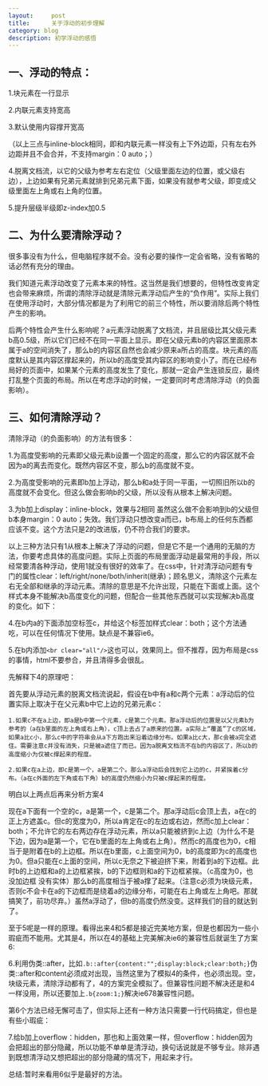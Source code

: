 ```yaml
---
layout:     post
title:      关于浮动的初步理解
category: blog
description: 初学浮动的感悟
---
```


<h2>一、浮动的特点：</h2>
  
  1.块元素在一行显示
  
  2.内联元素支持宽高
  
  3.默认使用内容撑开宽高
  
  （以上三点与inline-block相同，即和内联元素一样没有上下外边距，只有左右外边距并且不会合并，不支持margin：0 auto；）
  
  4.脱离文档流，以它的父级为参考左右定位（父级里面左边的位置，或父级右边），上边如果有兄弟元素就排到兄弟元素下面，如果没有就参考父级，即变成父级里面左上角或右上角的位置。
  
  5.提升层级半级即z-index加0.5

<h2>二、为什么要清除浮动？</h2>
   
   很多事没有为什么，但电脑程序就不会。没有必要的操作一定会省略，没有省略的话必然有充分的理由。
   
   我们知道元素浮动改变了元素本来的特性。这当然是我们想要的，但特性改变肯定也会带来麻烦，所谓的清除浮动就是清除元素浮动后产生的“负作用”。实际上我们在使用浮动时，大部分情况都是为了利用它的前三个特性，所以要消除后两个特性产生的影响。
   
   后两个特性会产生什么影响呢？a元素浮动脱离了文档流，并且层级比其父级元素b高0.5级，所以它们已经不在同一平面上显示。即在父级元素b的内容区里面原本属于a的空间消失了，那么b的内容区自然也会减少原来a所占的高度。块元素的高度默认是其内容区撑起来的，所以b的高度受其内容区的影响变小了。而在已经布局好的页面中，如果某个元素的高度发生了变化，那就一定会产生连锁反应，最终打乱整个页面的布局。所以在考虑浮动的时候，一定要同时考虑清除浮动（的负面影响）。

<h2>三、如何清除浮动？</h2>
   
   清除浮动（的负面影响）的方法有很多： 
   
   1.为高度受影响的元素即父级元素b设置一个固定的高度，那么它的内容区就不会因为a的离去而变化。既然内容区不变，那么b的高度就不变。
   
   2.为高度受影响的元素即b加上浮动，那么b和a处于同一平面，一切照旧所以b的高度就不会变化。但这么做会影响b的父级，所以没有从根本上解决问题。
   
   3.为b加上display：inline-block，效果与2相同 虽然这么做不会影响到b的父级但b本身margin：0 auto；失效。我们浮动只想改变a而已，b布局上的任何东西都应该不变。这个方法只是2的改进版，仍不符合我们的要求。
   
   以上三种方法只有1从根本上解决了浮动的问题，但是它不是一个通用的无脑的方法，你要考虑具体的高度问题。实际上页面的布局里面浮动是最常用的手段，所以经常要清各种浮动，使用1就没有很好的效率了。在css中，针对清浮动问题有专门的属性clear：left/right/none/both/inherit(继承)；顾名思义，清除这个元素左右无全部和继承的浮动元素。清除的意思是不允许出现，只能在下面或上面。这个样式本身不能解决b高度变化的问题，但配合一些其他东西就可以实现解决b高度的变化。如下：
   
   4.在b内a的下面添加空标签c，并给这个标签加样式clear：both；这个方法通吃，可以在任何情况下使用。缺点是不兼容ie6。
   
   5.在b内添加`<br clear="all"/>`这也可以，效果同上。但不推荐，因为布局是css的事情，html不要参合，并且清得多会很乱。
   
   先解释下4的原理吧：
   
   首先要从浮动元素的脱离文档流说起，假设在b中有a和c两个元素：a浮动后的位置实际上取决于在父元素b中它上边的兄弟元素c：
   
   `1.如果c不在a上边，即a是b中第一个元素，c是第二个元素。那a浮动后的位置是以父元素b为参考的（a在b里面的左上角或右上角），c顶上去占了a原来的位置。a实际上“覆盖”了c的区域，如果a比c小，那么c中的字符串会从a下方跑出来沿着边缘分布。如果a比c大，那c会被a完全遮住。需要注意c并没有消失，只是被a遮住了而已。因为a脱离文档流不在b的内容区了，所以b的高度缩小为仅被c撑起来的程度。`
   
   `2.如果c在a上边，即c是第一个，a是第二个。那么a浮动后会找到它上边的c，并紧挨着c分布。（a在c外面的左下角或右下角）b的高度仍然缩小为只被c撑起来的程度。`
   
   明白以上两点后再来分析方案4
   
   现在a下面有一个空的c，a是第一个，c是第二个。那a浮动后c会顶上去，a在c的正上方遮盖c。但c的宽度为0，所以a肯定在c的左边或右边，然而c加上clear：both；不允许它的左右两边存在浮动元素，所以a只能被挤到c上边（为什么不是下边，因为a是第一个，它在b里面的左上角或右上角）。然而c的高度也为0，c相当于是附着在b的上边框。所以在b里面，c上面空间为0，b的高度即为c的高度也为0。但a只能在c上面的空间，所以c无奈之下被迫挤下来，附着到a的下边框。此时b的上边框和a的上边框紧挨，b的下边框则和a的下边框紧挨。（c高度为0，也没加边框 没有实体）那么b的高度相当于被a撑了起来。（注意c必须为块级元素，否则c不会卡在a的下边框而是绕着a的边缘分布，可能在右上角或左上角吧。那就搞笑了，前功尽弃。）虽然a浮动了，但b的高度仍然没变。这样我们的目的就达到了。
   
   至于5呢是一样的原理。看得出来4和5都是接近完美地方案，但是也都因为一些小瑕疵而不能用。尤其是4，所以在4的基础上完美解决ie6的兼容性后就诞生了方案6:
   
   6.利用伪类::after，比如`.b::after{content:"";display:block;clear:both;}`伪类::after和content必须成对出现，当然这里为了模拟4的条件，也必须出现。空，块级元素，清除浮动都有了，4的方案完全模拟了。但兼容性问题不解决还是和4一样没用，所以还要加上`.b{zoom:1;}`解决ie678兼容性问题。
   
   第6个方法已经无懈可击了，但实际上还有一种方法只需要一行代码搞定，但也是有些小瑕疵：
   
   7.给b加上overflow：hidden，那也和上面效果一样，但overflow：hidden因为会把超出的部分隐藏，所以功能不单单是清浮动，换句话说就是不够专业。除非遇到既想清浮动又想把超出的部分隐藏的情况下，用起来才行。
   
  总结:暂时来看用6似乎是最好的方法。